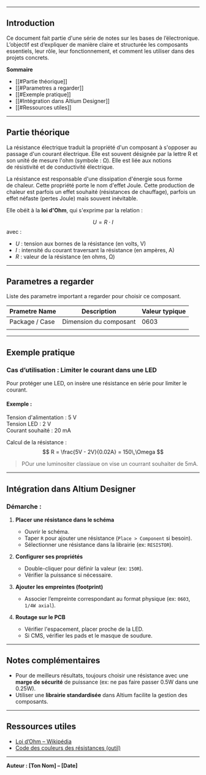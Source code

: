 
---
## Introduction

Ce document fait partie d'une série de notes sur les bases de l’électronique. L’objectif est d’expliquer de manière claire et structurée les composants essentiels, leur rôle, leur fonctionnement, et comment les utiliser dans des projets concrets. 

**Sommaire**

- [[#Partie théorique]]
- [[#Parametres a regarder]]
- [[#Exemple pratique]]
- [[#Intégration dans Altium Designer]]
- [[#Ressources utiles]]

---
## Partie théorique

La résistance électrique traduit la propriété d'un composant à s'opposer au passage d'un courant électrique. Elle est souvent désignée par la lettre R et son unité de mesure l'ohm (symbole : Ω). Elle est liée aux notions de résistivité et de conductivité électrique.

La résistance est responsable d'une dissipation d'énergie sous forme de chaleur. Cette propriété porte le nom d'effet Joule. Cette production de chaleur est parfois un effet souhaité (résistances de chauffage), parfois un effet néfaste (pertes Joule) mais souvent inévitable.

Elle obéit à la **loi d'Ohm**, qui s'exprime par la relation :

$$
U = R \cdot I
$$
avec :

- $U$ : tension aux bornes de la résistance (en volts, V)  
- $I$ : intensité du courant traversant la résistance (en ampères, A)  
- $R$ : valeur de la résistance (en ohms, Ω)

---
## Parametres a regarder

Liste des parametre important a regarder pour choisir ce composant. 

| Prametre Name  | Description            | Valeur typique |
| -------------- | ---------------------- | -------------- |
| Package / Case | Dimension du composant | 0603           |
|                |                        |                |

---
## Exemple pratique

### Cas d’utilisation : Limiter le courant dans une LED
Pour protéger une LED, on insère une résistance en série pour limiter le courant.
#### Exemple :
Tension d'alimentation : 5 V  
Tension LED : 2 V  
Courant souhaité : 20 mA

Calcul de la résistance :
$$
R = \frac{5V - 2V}{0.02A} = 150\,\Omega
$$

> POur une luminositer classiaue on vise un courrant souhaiter de 5mA.

---
## Intégration dans Altium Designer

### Démarche :
1. **Placer une résistance dans le schéma**
   - Ouvrir le schéma.
   - Taper `R` pour ajouter une résistance (`Place > Component` si besoin).
   - Sélectionner une résistance dans la librairie (ex: `RESISTOR`).

2. **Configurer ses propriétés**
   - Double-cliquer pour définir la valeur (ex: `150R`).
   - Vérifier la puissance si nécessaire.

3. **Ajouter les empreintes (footprint)**
   - Associer l’empreinte correspondant au format physique (ex: `0603`, `1/4W axial`).

4. **Routage sur le PCB**
   - Vérifier l'espacement, placer proche de la LED.
   - Si CMS, vérifier les pads et le masque de soudure.

---
## Notes complémentaires
- Pour de meilleurs résultats, toujours choisir une résistance avec une **marge de sécurité** de puissance (ex: ne pas faire passer 0.5W dans une 0.25W).
- Utiliser une **librairie standardisée** dans Altium facilite la gestion des composants.

---
## Ressources utiles
- [Loi d’Ohm – Wikipédia](https://fr.wikipedia.org/wiki/Loi_d%27Ohm)
- [Code des couleurs des résistances (outil)](https://www.digikey.fr/en/resources/conversion-calculators/conversion-calculator-resistor-color-code)

---
**Auteur : [Ton Nom] – [Date]**